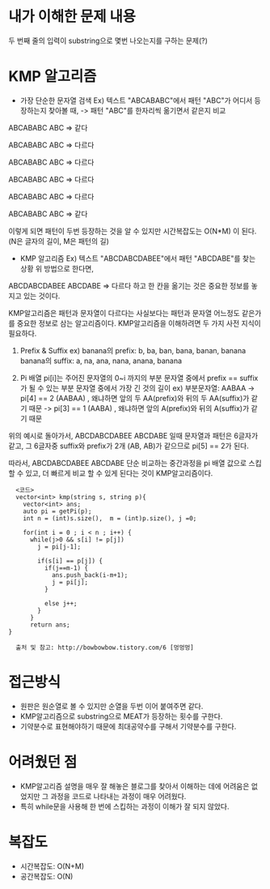 # 내가 이해한 문제 내용
두 번째 줄의 입력이 substring으로 몇번 나오는지를 구하는 문제(?)

# KMP 알고리즘

 - 가장 단순한 문자열 검색
 Ex) 텍스트 "ABCABABC"에서 패턴 "ABC"가 어디서 등장하는지 찾아볼 때,
  -> 패턴 "ABC"를 한자리씩 옮기면서 같은지 비교

  ABCABABC
  ABC         => 같다

  ABCABABC
   ABC        => 다르다

  ABCABABC
    ABC       => 다르다

  ABCABABC
     ABC      => 다르다

  ABCABABC
      ABC     => 다르다

  ABCABABC
       ABC    => 같다

이렇게 되면 패턴이 두번 등장하는 것을 알 수 있지만 시간복잡도는 O(N*M) 이 된다. (N은 글자의 길이, M은 패턴의 길)

 - KMP 알고리즘
 Ex) 텍스트 "ABCDABCDABEE"에서 패턴 "ABCDABE"를 찾는 상황
  위 방법으로 한다면,

 ABCDABCDABEE
 ABCDABE        => 다르다 하고 한 칸을 옮기는 것은 중요한 정보를 놓지고 있는 것이다.

 KMP알고리즘은 패턴과 문자열이 다르다는 사실보다는 패턴과 문자열 어느정도 같은가를 중요한 정보로 삼는 알고리즘이다.
  KMP알고리즘을 이해하려면 두 가지 사전 지식이 필요하다.
  1. Prefix & Suffix
    ex) banana의 prefix: b, ba, ban, bana, banan, banana
        banana의 suffix: a, na, ana, nana, anana, banana

  2. Pi 배열
   pi[i]는 주어진 문자열의 0~i 까지의 부분 문자열 중에서 prefix == suffix가 될 수 있는 부분 문자열 중에서 가장 긴 것의 길이
   ex) 부분문자열: AABAA -> pi[4] == 2 (AABAA)   , 왜냐하면 앞의 두 AA(prefix)와 뒤의 두 AA(suffix)가 같기 때문
                        -> pi[3] == 1 (AABA)    , 왜냐하면 앞의 A(prefix)와 뒤의 A(suffix)가 같기 때문

  위의 예시로 돌아가서,
  ABCDABCDABEE
  ABCDABE       일때
  문자열과 패턴은 6글자가 같고, 그 6글자중 suffix와 prefix가 2개 (AB, AB)가 같으므로 pi[5] == 2가 된다.

  따라서,
  ABCDABCDABEE
      ABCDABE    단순 비교하는 중간과정을 pi 배열 값으로 스킵할 수 있고, 더 빠르게 비교 할 수 있게 된다는 것이 KMP알고리즘이다.   


      <코드>
      vector<int> kmp(string s, string p){
        vector<int> ans;
        auto pi = getPi(p);
        int n = (int)s.size(),  m = (int)p.size(), j =0;

        for(int i = 0 ; i < n ; i++) {
          while(j>0 && s[i] != p[j])
            j = pi[j-1];

            if(s[i] == p[j]) {
              if(j==m-1) {
                ans.push_back(i-m+1);
                j = pi[j];
              }

              else j++;
            }
          }
          return ans;
    }

      출처 및 참고: http://bowbowbow.tistory.com/6 [멍멍멍]

# 접근방식
 - 원판은 원순열로 볼 수 있지만 순열을 두번 이어 붙여주면 같다.
 - KMP알고리즘으로 substring으로 MEAT가 등장하는 횟수를 구한다.
 - 기약분수로 표현해야하기 때문에 최대공약수를 구해서 기약분수를 구한다.

# 어려웠던 점
 - KMP알고리즘 설명을 매우 잘 해놓은 블로그를 찾아서 이해하는 데에 어려움은 없었지만 그 과정을 코드로 나타내는 과정이 매우 어려웠다.
 - 특히 while문을 사용해 한 번에 스킵하는 과정이 이해가 잘 되지 않았다.

# 복잡도
 - 시간복잡도: O(N+M)
 - 공간복잡도: O(N)
